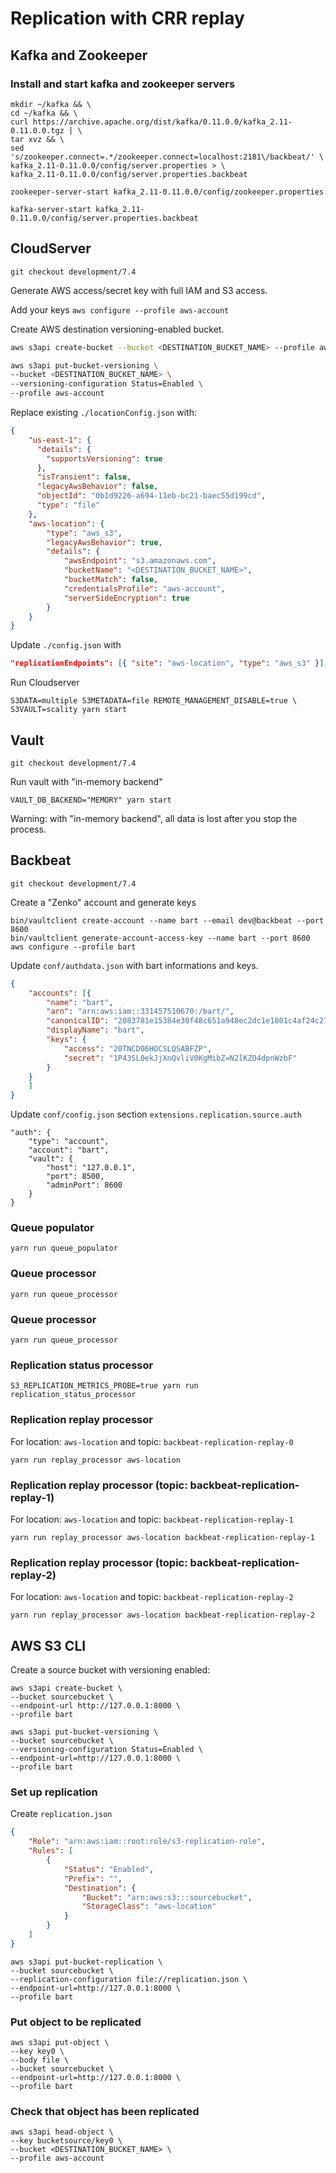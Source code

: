 # Replication with CRR replay

## Kafka and Zookeeper

### Install and start kafka and zookeeper servers

```
mkdir ~/kafka && \
cd ~/kafka && \
curl https://archive.apache.org/dist/kafka/0.11.0.0/kafka_2.11-0.11.0.0.tgz | \
tar xvz && \
sed 's/zookeeper.connect=.*/zookeeper.connect=localhost:2181\/backbeat/' \
kafka_2.11-0.11.0.0/config/server.properties > \
kafka_2.11-0.11.0.0/config/server.properties.backbeat

zookeeper-server-start kafka_2.11-0.11.0.0/config/zookeeper.properties

kafka-server-start kafka_2.11-0.11.0.0/config/server.properties.backbeat
```

## CloudServer

```
git checkout development/7.4
```

Generate AWS access/secret key with full IAM and S3 access.

Add your keys `aws configure --profile aws-account`

Create AWS destination versioning-enabled bucket.

```sh
aws s3api create-bucket --bucket <DESTINATION_BUCKET_NAME> --profile aws-account

aws s3api put-bucket-versioning \
--bucket <DESTINATION_BUCKET_NAME> \
--versioning-configuration Status=Enabled \
--profile aws-account
```

Replace existing `./locationConfig.json` with:

```json
{
    "us-east-1": {
      "details": {
        "supportsVersioning": true
      },
      "isTransient": false,
      "legacyAwsBehavior": false,
      "objectId": "0b1d9226-a694-11eb-bc21-baec55d199cd",
      "type": "file"
    },
    "aws-location": {
        "type": "aws_s3",
        "legacyAwsBehavior": true,
        "details": {
            "awsEndpoint": "s3.amazonaws.com",
            "bucketName": "<DESTINATION_BUCKET_NAME>",
            "bucketMatch": false,
            "credentialsProfile": "aws-account",
            "serverSideEncryption": true
        }
    }
}
```

Update `./config.json` with

```json
"replicationEndpoints": [{ "site": "aws-location", "type": "aws_s3" }],
```

Run Cloudserver

```
S3DATA=multiple S3METADATA=file REMOTE_MANAGEMENT_DISABLE=true \
S3VAULT=scality yarn start
```

## Vault

```
git checkout development/7.4
```

Run vault with "in-memory backend"

```
VAULT_DB_BACKEND="MEMORY" yarn start
```

Warning: with "in-memory backend", all data is lost after you stop the process.

## Backbeat

```
git checkout development/7.4
```

Create a "Zenko" account and generate keys

```
bin/vaultclient create-account --name bart --email dev@backbeat --port 8600
bin/vaultclient generate-account-access-key --name bart --port 8600
aws configure --profile bart
```

Update `conf/authdata.json` with bart informations and keys.

```json
{
    "accounts": [{
        "name": "bart",
        "arn": "arn:aws:iam::331457510670:/bart/",
        "canonicalID": "2083781e15384e30f48c651a948ec2dc1e1801c4af24c2750a166823e28ca570",
        "displayName": "bart",
        "keys": {
            "access": "20TNCD06HOCSLQSABFZP",
            "secret": "1P43SL0ekJjXnQvliV0KgMibZ=N2lKZO4dpnWzbF"
        }
    }
    ]
}
```

Update `conf/config.json` section `extensions.replication.source.auth`

```
"auth": {
    "type": "account",
    "account": "bart",
    "vault": {
        "host": "127.0.0.1",
        "port": 8500,
        "adminPort": 8600
    }
}
```

### Queue populator

```
yarn run queue_populator
```

### Queue processor

```
yarn run queue_processor
```

### Queue processor

```
yarn run queue_processor
```

### Replication status processor

```
S3_REPLICATION_METRICS_PROBE=true yarn run replication_status_processor
```

### Replication replay processor

For location: `aws-location` and topic: `backbeat-replication-replay-0`

```
yarn run replay_processor aws-location
```

### Replication replay processor (topic: backbeat-replication-replay-1)

For location: `aws-location` and topic: `backbeat-replication-replay-1`

```
yarn run replay_processor aws-location backbeat-replication-replay-1
```

### Replication replay processor (topic: backbeat-replication-replay-2)

For location: `aws-location` and topic: `backbeat-replication-replay-2`

```
yarn run replay_processor aws-location backbeat-replication-replay-2
```

## AWS S3 CLI

Create a source bucket with versioning enabled:

```
aws s3api create-bucket \
--bucket sourcebucket \
--endpoint-url http://127.0.0.1:8000 \
--profile bart
```

```
aws s3api put-bucket-versioning \
--bucket sourcebucket \
--versioning-configuration Status=Enabled \
--endpoint-url=http://127.0.0.1:8000 \
--profile bart
```

### Set up replication

Create `replication.json`

```json
{
    "Role": "arn:aws:iam::root:role/s3-replication-role",
    "Rules": [
        {
            "Status": "Enabled",
            "Prefix": "",
            "Destination": {
                "Bucket": "arn:aws:s3:::sourcebucket",
                "StorageClass": "aws-location"
            }
        }
    ]
}
```

```
aws s3api put-bucket-replication \
--bucket sourcebucket \
--replication-configuration file://replication.json \
--endpoint-url=http://127.0.0.1:8000 \
--profile bart
```

### Put object to be replicated

```
aws s3api put-object \
--key key0 \
--body file \
--bucket sourcebucket \
--endpoint-url=http://127.0.0.1:8000 \
--profile bart
```

### Check that object has been replicated

```
aws s3api head-object \
--key bucketsource/key0 \
--bucket <DESTINATION_BUCKET_NAME> \
--profile aws-account
```
